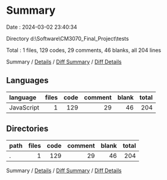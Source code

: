 # Summary

Date : 2024-03-02 23:40:34

Directory d:\\Software\\CM3070_Final_Project\\tests

Total : 1 files,  129 codes, 29 comments, 46 blanks, all 204 lines

Summary / [Details](details.md) / [Diff Summary](diff.md) / [Diff Details](diff-details.md)

## Languages
| language | files | code | comment | blank | total |
| :--- | ---: | ---: | ---: | ---: | ---: |
| JavaScript | 1 | 129 | 29 | 46 | 204 |

## Directories
| path | files | code | comment | blank | total |
| :--- | ---: | ---: | ---: | ---: | ---: |
| . | 1 | 129 | 29 | 46 | 204 |

Summary / [Details](details.md) / [Diff Summary](diff.md) / [Diff Details](diff-details.md)